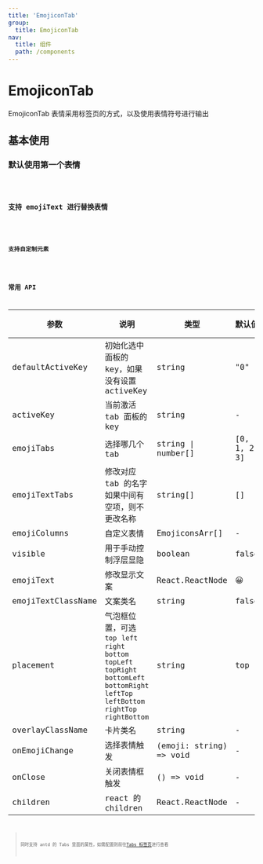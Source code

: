```yaml
---
title: 'EmojiconTab'
group:
  title: EmojiconTab
nav:
  title: 组件
  path: /components
---
```


# EmojiconTab

EmojiconTab 表情采用标签页的方式，以及使用表情符号进行输出

## 基本使用

### 默认使用第一个表情

<code src="./demos/Base.tsx">

### 支持 emojiText 进行替换表情

<code src="./demos/TextEmoj.tsx">

### 支持自定制元素

<code src="./demos/CusEmoj.tsx">

## 常用 API

| 参数               | 说明                                                                                                                                           | 类型                    | 默认值       | 版本 |
| ------------------ | ---------------------------------------------------------------------------------------------------------------------------------------------- | ----------------------- | ------------ | ---- |
| defaultActiveKey   | 初始化选中面板的 key，如果没有设置 activeKey                                                                                                   | string                  | "0"          |      |
| activeKey          | 当前激活 tab 面板的 key                                                                                                                        | string                  | -            |      |
| emojiTabs          | 选择哪几个 tab                                                                                                                                 | string \| number[]      | [0, 1, 2, 3] |      |
| emojiTextTabs      | 修改对应 tab 的名字<br />如果中间有空项，则不更改名称                                                                                          | string[]                | []           |      |
| emojiColumns       | 自定义表情                                                                                                                                     | EmojiconsArr[]          | -            |      |
| visible            | 用于手动控制浮层显隐                                                                                                                           | boolean                 | false        |      |
| emojiText          | 修改显示文案                                                                                                                                   | React.ReactNode         | 😀           |      |
| emojiTextClassName | 文案类名                                                                                                                                       | string                  | false        |      |
| placement          | 气泡框位置，可选 `top` `left` `right` `bottom` `topLeft` `topRight` `bottomLeft` `bottomRight` `leftTop` `leftBottom` `rightTop` `rightBottom` | string                  | top          |      |
| overlayClassName   | 卡片类名                                                                                                                                       | string                  | -            |      |
| onEmojiChange      | 选择表情触发                                                                                                                                   | (emoji: string) => void | -            |      |
| onClose            | 关闭表情框触发                                                                                                                                 | () => void              | -            |      |
| children           | react 的 children                                                                                                                              | React.ReactNode         | -            |      |

> 同时支持 antd 的 Tabs 里面的属性，如需配置则前往[Tabs 标签页](https://ant.design/components/tabs-cn)进行查看
